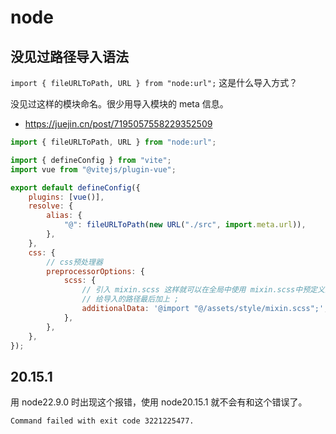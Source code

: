 # node

## 没见过路径导入语法

`import { fileURLToPath, URL } from "node:url";` 这是什么导入方式？

没见过这样的模块命名。很少用导入模块的 meta 信息。

- https://juejin.cn/post/7195057558229352509

```js {1,10}
import { fileURLToPath, URL } from "node:url";

import { defineConfig } from "vite";
import vue from "@vitejs/plugin-vue";

export default defineConfig({
	plugins: [vue()],
	resolve: {
		alias: {
			"@": fileURLToPath(new URL("./src", import.meta.url)),
		},
	},
	css: {
		// css预处理器
		preprocessorOptions: {
			scss: {
				// 引入 mixin.scss 这样就可以在全局中使用 mixin.scss中预定义的变量了
				// 给导入的路径最后加上 ;
				additionalData: '@import "@/assets/style/mixin.scss";',
			},
		},
	},
});
```

## 20.15.1

用 node22.9.0 时出现这个报错，使用 node20.15.1 就不会有和这个错误了。

```bash
Command failed with exit code 3221225477.
```
